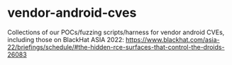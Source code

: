 # vendor-android-cves
Collections of our POCs/fuzzing scripts/harness for vendor android CVEs, including those on BlackHat ASIA 2022: https://www.blackhat.com/asia-22/briefings/schedule/#the-hidden-rce-surfaces-that-control-the-droids-26083
